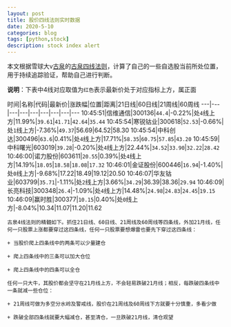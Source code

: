 ```yaml
---
layout: post
title: 股价四线法则实时数据
date: 2020-5-10
categories: blog
tags: [python,stock]
description: stock index alert
---
```



本文根据雪球大v[古泉](https://xueqiu.com/u/7148646888)的[古泉四线法则](https://xueqiu.com/7148646888/130498192)，计算了自己的一些自选股当前所处位置，用于持续追踪验证，帮助自己进行判断。

**说明**：下表中4线对应取值为`红色`表示最新价处于对应指标上方，属正面

时间|名称|代码|最新价|涨跌幅|位置|距离|21日线|60日线|21周线|60周线
---|---|---|---|---|---|---|---|---
10:45:51|信维通信|300136|`44.4`|-0.22%|处`4`线上方|11.99%|`39.61`|`41.71`|`42.64`|`35.44`
10:45:54|寒锐钴业|300618|`52.53`|-0.66%|处`1`线上方|-7.36%|`49.37`|56.69|64.52|58.30
10:45:54|中科创达|300496|`63.6`|0.41%|处`4`线上方|17.71%|`58.35`|`60.75`|`57.85`|`43.20`
10:45:59|中科曙光|603019|`39.28`|-0.20%|处`4`线上方|22.44%|`34.52`|`33.90`|`32.22`|`28.42`
10:46:00|诺力股份|603611|`20.55`|0.39%|处`4`线上方|14.19%|`18.05`|`18.58`|`18.08`|`17.32`
10:46:01|金证股份|600446|`16.94`|-1.40%|处`0`线上方|-9.68%|17.22|18.49|19.12|20.50
10:46:07|华友钴业|603799|`35.71`|-1.11%|处`2`线上方|3.66%|`34.29`|36.39|38.36|`29.94`
10:46:09|长亮科技|300348|`26.4`|-1.09%|处`4`线上方|14.48%|`24.98`|`24.83`|`24.45`|`19.15`
10:46:09|赢时胜|300377|`10.15`|0.40%|处`0`线上方|-8.04%|10.34|11.07|11.20|11.62

```
古泉4线法则的精髓如下。抓住21日线、60日线、21周线及60周线等四条线，外加21月线，任何一只股票上涨都要穿过这四条线，任何一只股票要想爆雷也要先下穿过这四条线：

+ 当股价爬上四条线中的两条可以少量建仓

+ 爬上四条线中的三条可以加大仓位

+ 爬上四条线中的四条可以全仓

任何一只大牛，其股价都会坚守在21月线上方，不会轻易跌破21月线；相反，每跌破四条线中一条就减一些仓位：

+ 21周线可做为多空分水岭及警戒线，股价在21周线及60周线下方就要十分慎重，多看少做

+ 跌破全部四条线就要大幅减仓，甚至清仓，一旦跌破21月线，清仓观望
```